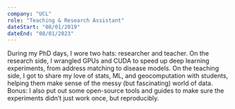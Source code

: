 ```yaml
---
company: "UCL"
role: "Teaching & Research Assistant"
dateStart: "08/01/2019"
dateEnd: "08/01/2023"
---
```


During my PhD days, I wore two hats: researcher and teacher. On the research side, I wrangled GPUs and CUDA to speed up deep learning experiments, from address matching to disease models. On the teaching side, I got to share my love of stats, ML, and geocomputation with students, helping them make sense of the messy (but fascinating) world of data. Bonus: I also put out some open-source tools and guides to make sure the experiments didn’t just work once, but reproducibly. 
